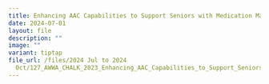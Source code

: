 ```yaml
---
title: Enhancing AAC Capabilities to Support Seniors with Medication Management
date: 2024-07-01
layout: file
description: ""
image: ""
variant: tiptap
file_url: /files/2024 Jul to 2024
  Oct/127_AWWA_CHALK_2023_Enhancing_AAC_Capabilities_to_Support_Seniors_with_Medication_Management_as_a_Community_through_Persona_Creation___Resource.pdf
---
```

